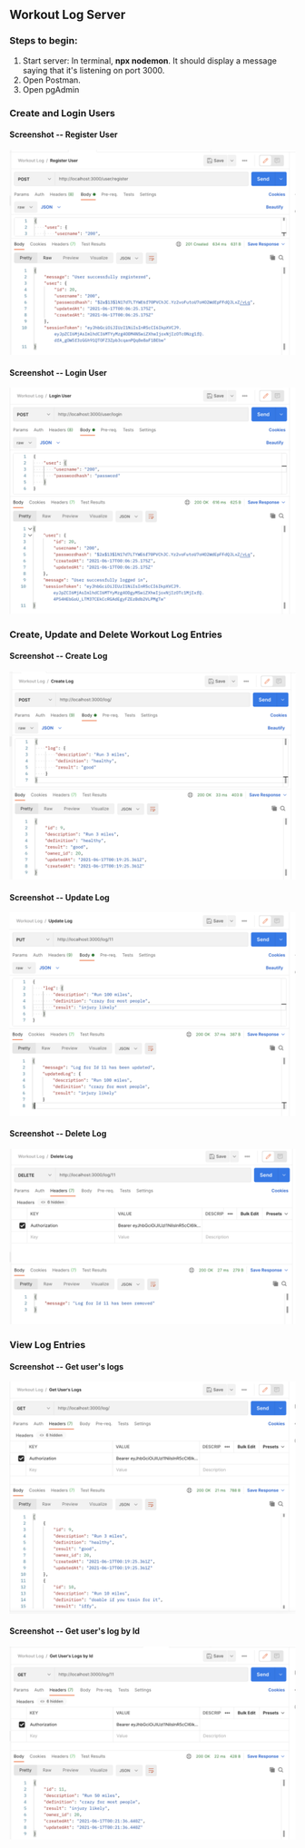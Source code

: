 ## Workout Log Server

### Steps to begin:
1. Start server:  In terminal, **npx nodemon**.  It should display a message saying that it's listening on port 3000.
2. Open Postman.
3. Open pgAdmin

### Create and Login Users

#### Screenshot -- Register User
![Register User](./screenshots-for-readme/register-user.png)

#### Screenshot -- Login User
![Login User](./screenshots-for-readme/login-user.png)


### Create, Update and Delete Workout Log Entries

#### Screenshot -- Create Log
![Create Log](./screenshots-for-readme/create-log.png)

#### Screenshot -- Update Log
![Update Log](./screenshots-for-readme/update-log.png)

#### Screenshot -- Delete Log
![Delete Log](./screenshots-for-readme/delete-log.png)

### View Log Entries

#### Screenshot -- Get user's logs
![Get users logs](./screenshots-for-readme/get-users-logs.png)

#### Screenshot -- Get user's log by Id
![Get user's log by Id](./screenshots-for-readme/get-log-by-id.png)




